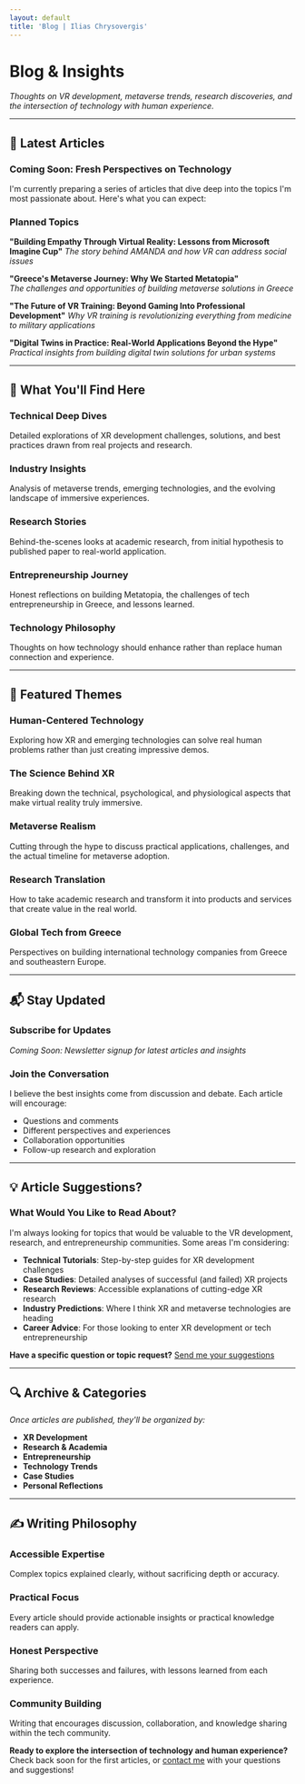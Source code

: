 ```yaml
---
layout: default
title: 'Blog | Ilias Chrysovergis'
---
```


# Blog & Insights

*Thoughts on VR development, metaverse trends, research discoveries, and the intersection of technology with human experience.*

---

## 📝 Latest Articles

### Coming Soon: Fresh Perspectives on Technology

I'm currently preparing a series of articles that dive deep into the topics I'm most passionate about. Here's what you can expect:

### **Planned Topics**

**"Building Empathy Through Virtual Reality: Lessons from Microsoft Imagine Cup"**
*The story behind AMANDA and how VR can address social issues*

**"Greece's Metaverse Journey: Why We Started Metatopia"**  
*The challenges and opportunities of building metaverse solutions in Greece*

**"The Future of VR Training: Beyond Gaming Into Professional Development"**
*Why VR training is revolutionizing everything from medicine to military applications*

**"Digital Twins in Practice: Real-World Applications Beyond the Hype"**
*Practical insights from building digital twin solutions for urban systems*

---

## 🎯 What You'll Find Here

### **Technical Deep Dives**
Detailed explorations of XR development challenges, solutions, and best practices drawn from real projects and research.

### **Industry Insights**  
Analysis of metaverse trends, emerging technologies, and the evolving landscape of immersive experiences.

### **Research Stories**
Behind-the-scenes looks at academic research, from initial hypothesis to published paper to real-world application.

### **Entrepreneurship Journey**
Honest reflections on building Metatopia, the challenges of tech entrepreneurship in Greece, and lessons learned.

### **Technology Philosophy**
Thoughts on how technology should enhance rather than replace human connection and experience.

---

## 🌟 Featured Themes

### **Human-Centered Technology**
Exploring how XR and emerging technologies can solve real human problems rather than just creating impressive demos.

### **The Science Behind XR**
Breaking down the technical, psychological, and physiological aspects that make virtual reality truly immersive.

### **Metaverse Realism**
Cutting through the hype to discuss practical applications, challenges, and the actual timeline for metaverse adoption.

### **Research Translation**
How to take academic research and transform it into products and services that create value in the real world.

### **Global Tech from Greece**
Perspectives on building international technology companies from Greece and southeastern Europe.

---

## 📬 Stay Updated

### **Subscribe for Updates**
*Coming Soon: Newsletter signup for latest articles and insights*

### **Join the Conversation**
I believe the best insights come from discussion and debate. Each article will encourage:
- Questions and comments
- Different perspectives and experiences  
- Collaboration opportunities
- Follow-up research and exploration

---

## 💡 Article Suggestions?

### **What Would You Like to Read About?**

I'm always looking for topics that would be valuable to the VR development, research, and entrepreneurship communities. Some areas I'm considering:

- **Technical Tutorials**: Step-by-step guides for XR development challenges
- **Case Studies**: Detailed analyses of successful (and failed) XR projects
- **Research Reviews**: Accessible explanations of cutting-edge XR research
- **Industry Predictions**: Where I think XR and metaverse technologies are heading
- **Career Advice**: For those looking to enter XR development or tech entrepreneurship

**Have a specific question or topic request?** [Send me your suggestions](/contact)

---

## 🔍 Archive & Categories

*Once articles are published, they'll be organized by:*

- **XR Development** 
- **Research & Academia**
- **Entrepreneurship** 
- **Technology Trends**
- **Case Studies**
- **Personal Reflections**

---

## ✍️ Writing Philosophy

### **Accessible Expertise**
Complex topics explained clearly, without sacrificing depth or accuracy.

### **Practical Focus**  
Every article should provide actionable insights or practical knowledge readers can apply.

### **Honest Perspective**
Sharing both successes and failures, with lessons learned from each experience.

### **Community Building**
Writing that encourages discussion, collaboration, and knowledge sharing within the tech community.

**Ready to explore the intersection of technology and human experience?** Check back soon for the first articles, or [contact me](/contact) with your questions and suggestions!
